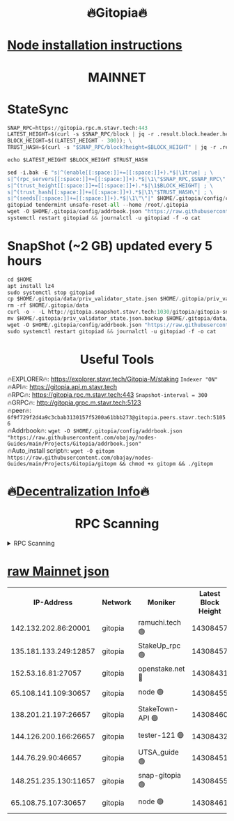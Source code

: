 <h1 align="center"> 🔥Gitopia🔥</h1>

[Node installation instructions](https://github.com/obajay/nodes-Guides/tree/main/Projects/Gitopia)
=

<h1 align="center"> MAINNET</h1>

# StateSync
```python
SNAP_RPC=https://gitopia.rpc.m.stavr.tech:443
LATEST_HEIGHT=$(curl -s $SNAP_RPC/block | jq -r .result.block.header.height); \
BLOCK_HEIGHT=$((LATEST_HEIGHT - 300)); \
TRUST_HASH=$(curl -s "$SNAP_RPC/block?height=$BLOCK_HEIGHT" | jq -r .result.block_id.hash)

echo $LATEST_HEIGHT $BLOCK_HEIGHT $TRUST_HASH

sed -i.bak -E "s|^(enable[[:space:]]+=[[:space:]]+).*$|\1true| ; \
s|^(rpc_servers[[:space:]]+=[[:space:]]+).*$|\1\"$SNAP_RPC,$SNAP_RPC\"| ; \
s|^(trust_height[[:space:]]+=[[:space:]]+).*$|\1$BLOCK_HEIGHT| ; \
s|^(trust_hash[[:space:]]+=[[:space:]]+).*$|\1\"$TRUST_HASH\"| ; \
s|^(seeds[[:space:]]+=[[:space:]]+).*$|\1\"\"|" $HOME/.gitopia/config/config.toml
gitopiad tendermint unsafe-reset-all --home /root/.gitopia
wget -O $HOME/.gitopia/config/addrbook.json "https://raw.githubusercontent.com/obajay/nodes-Guides/main/Projects/Gitopia/addrbook.json"
systemctl restart gitopiad && journalctl -u gitopiad -f -o cat
```
# SnapShot (~2 GB) updated every 5 hours
```python
cd $HOME
apt install lz4
sudo systemctl stop gitopiad
cp $HOME/.gitopia/data/priv_validator_state.json $HOME/.gitopia/priv_validator_state.json.backup
rm -rf $HOME/.gitopia/data
curl -o - -L http://gitopia.snapshot.stavr.tech:1030/gitopia/gitopia-snap.tar.lz4 | lz4 -c -d - | tar -x -C $HOME/.gitopia --strip-components 2
mv $HOME/.gitopia/priv_validator_state.json.backup $HOME/.gitopia/data/priv_validator_state.json
wget -O $HOME/.gitopia/config/addrbook.json "https://raw.githubusercontent.com/obajay/nodes-Guides/main/Projects/Gitopia/addrbook.json"
sudo systemctl restart gitopiad && journalctl -u gitopiad -f -o cat
```
 <h1 align="center"> Useful Tools</h1>

🔥EXPLORER🔥:      https://explorer.stavr.tech/Gitopia-M/staking  `Indexer "ON"` \
🔥API🔥: 			 		 https://gitopia.api.m.stavr.tech \
🔥RPC🔥:           https://gitopia.rpc.m.stavr.tech:443              `Snapshot-interval = 300` \
🔥GRPC🔥:          http://gitopia.grpc.m.stavr.tech:5123 \
🔥peer🔥:					 `6f9f729f2d4a9c3cbab3130157f5200a61bbb273@gitopia.peers.stavr.tech:51056` \
🔥Addrbook🔥:    ```wget -O $HOME/.gitopia/config/addrbook.json "https://raw.githubusercontent.com/obajay/nodes-Guides/main/Projects/Gitopia/addrbook.json"``` \
🔥Auto_install script🔥: ```wget -O gitopm https://raw.githubusercontent.com/obajay/nodes-Guides/main/Projects/Gitopia/gitopm && chmod +x gitopm && ./gitopm```

🔥[Decentralization Info](https://github.com/obajay/StateSync-snapshots/tree/main/Projects/Gitopia/Decentralization)🔥
=

<h1 align="center"> RPC Scanning</h1>

<details>
<summary>RPC Scanning</summary>

<h2 align="center"> We scan nodes in real time every 4 hours. And we provide the final result of RPC endpoints.
We cannot influence the operation of these nodes in any way. </h2>


```python
If Voting Power is higher than 0 --> then the Node is a validator of the network and may be subject to attack and be a potential threat to the chain.
```
```python
We marked such validators with a red symbol
```

</details>

[raw Mainnet json](https://rpc-check.gitopm.stavr.tech/gitopm/rpc-gitopm-result.json)
=

<table><tr><th>IP-Address</th><th>Network</th><th>Moniker</th><th>Latest Block Height</th><th>Earliest Block Height</th><th>Catching Up</th><th>Tx Index</th><th>Voting Power</th><th>Scan Time</th></tr><tr><td>142.132.202.86:20001</td><td>gitopia</td><td>ramuchi.tech 🟢</td><td>14308457</td><td>6548337</td><td>False</td><td>on</td><td>0</td><td>2024-02-24T04:15:51.135715885UTC</td></tr><tr><td>135.181.133.249:12857</td><td>gitopia</td><td>StakeUp_rpc 🟢</td><td>14308457</td><td>8010001</td><td>False</td><td>on</td><td>0</td><td>2024-02-24T04:15:51.535876193UTC</td></tr><tr><td>152.53.16.81:27057</td><td>gitopia</td><td>openstake.net 🔴</td><td>14308431</td><td>10455001</td><td>False</td><td>off</td><td>43576</td><td>2024-02-24T04:15:07.761906647UTC</td></tr><tr><td>65.108.141.109:30657</td><td>gitopia</td><td>node 🟢</td><td>14308455</td><td>12299845</td><td>False</td><td>on</td><td>0</td><td>2024-02-24T04:15:48.524336519UTC</td></tr><tr><td>138.201.21.197:26657</td><td>gitopia</td><td>StakeTown-API 🟢</td><td>14308460</td><td>12733501</td><td>False</td><td>on</td><td>0</td><td>2024-02-24T04:15:56.095029202UTC</td></tr><tr><td>144.126.200.166:26657</td><td>gitopia</td><td>tester-121 🟢</td><td>14308432</td><td>12832814</td><td>False</td><td>off</td><td>0</td><td>2024-02-24T04:15:10.233607994UTC</td></tr><tr><td>144.76.29.90:46657</td><td>gitopia</td><td>UTSA_guide 🟢</td><td>14308451</td><td>13035301</td><td>False</td><td>on</td><td>0</td><td>2024-02-24T04:15:41.866022066UTC</td></tr><tr><td>148.251.235.130:11657</td><td>gitopia</td><td>snap-gitopia 🟢</td><td>14308455</td><td>14079001</td><td>False</td><td>on</td><td>0</td><td>2024-02-24T04:15:48.811213118UTC</td></tr><tr><td>65.108.75.107:30657</td><td>gitopia</td><td>node 🟢</td><td>14308461</td><td>14269230</td><td>False</td><td>on</td><td>0</td><td>2024-02-24T04:16:02.645834380UTC</td></tr></table>
